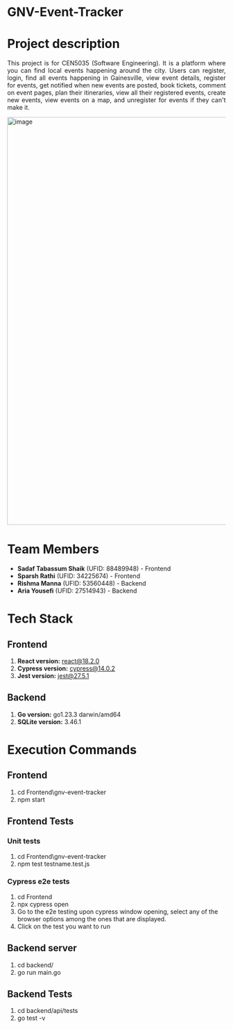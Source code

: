 # GNV-Event-Tracker

# Project description
<p align='justify'>
  This project is for CEN5035 (Software Engineering). 
  It is a platform where you can find local events happening around the city. Users can register, login, find all events happening in Gainesville, view event details, register for events, get notified when new events are posted, book tickets, comment on event pages, plan their itineraries, view all their registered events, create new events, view events on a map, and unregister for events if they can't make it.
</p>
<img width="939" alt="image" src="https://github.com/user-attachments/assets/00f9b272-c4a4-4d78-b441-24ba1335815a" />


# Team Members
- **Sadaf Tabassum Shaik** (UFID: 88489948) - Frontend
- **Sparsh Rathi** (UFID: 34225674) - Frontend
- **Rishma Manna** (UFID: 53560448) - Backend
- **Aria Yousefi** (UFID: 27514943) - Backend


# Tech Stack
## Frontend
1. **React version:** react@18.2.0
2. **Cypress version:** cypress@14.0.2
3. **Jest version:** jest@27.5.1

## Backend
1. **Go version:** go1.23.3 darwin/amd64
2. **SQLite version:** 3.46.1

# Execution Commands
## Frontend
1. cd Frontend\gnv-event-tracker
3. npm start
## Frontend Tests
### Unit tests
1. cd Frontend\gnv-event-tracker
2. npm test testname.test.js
### Cypress e2e tests
1. cd Frontend
2. npx cypress open
3. Go to the e2e testing upon cypress window opening, select any of the browser options among the ones that are displayed.
4. Click on the test you want to run

## Backend server
1. cd backend/
2. go run main.go
## Backend Tests
1. cd backend/api/tests
2. go test -v

